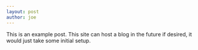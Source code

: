 ```yaml
---
layout: post
author: joe
---
```

This is an example post. This site can host a blog in the future if desired, it would just take some initial setup. 